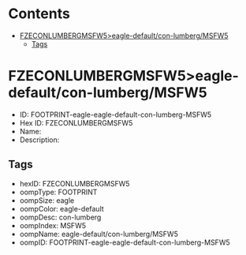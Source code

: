 



Contents
========

* [FZECONLUMBERGMSFW5>eagle-default/con-lumberg/MSFW5](#fzeconlumbergmsfw5eagle-defaultcon-lumbergmsfw5)
	* [Tags](#tags)

# FZECONLUMBERGMSFW5>eagle-default/con-lumberg/MSFW5

- ID: FOOTPRINT-eagle-eagle-default-con-lumberg-MSFW5
- Hex ID: FZECONLUMBERGMSFW5
- Name: 
- Description: 

## Tags

- hexID: FZECONLUMBERGMSFW5
- oompType: FOOTPRINT
- oompSize: eagle
- oompColor: eagle-default
- oompDesc: con-lumberg
- oompIndex: MSFW5
- oompName: eagle-default/con-lumberg/MSFW5
- oompID: FOOTPRINT-eagle-eagle-default-con-lumberg-MSFW5
